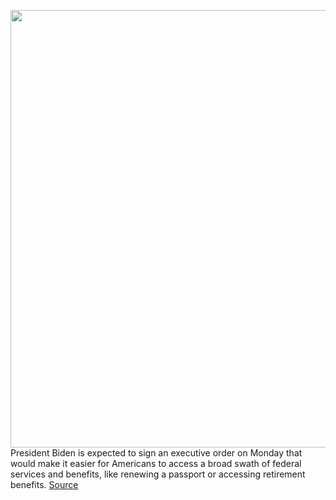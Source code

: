 <img src='https://cdn.vox-cdn.com/thumbor/KP2bBlZzZGoubORaf8mqn1ex2yA=/0x0:3000x2000/1200x800/filters:focal(1307x731:1787x1211)/cdn.vox-cdn.com/uploads/chorus_image/image/70265322/51683509077_b3464b6055_o.0.jpg' width='700px' /><br/>
President Biden is expected to sign an executive order on Monday that would make it easier for Americans to access a broad swath of federal services and benefits, like renewing a passport or accessing retirement benefits.
<a href='https://www.theverge.com/2021/12/13/22832495/biden-executive-order-tsa-biometric-student-loans-retirement-natural-disasters'> Source <a/>